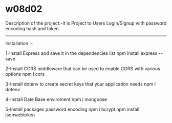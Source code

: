 # w08d02

Description of the project:-It is Project to Users Login/Signup with password encoding hash and token.
___________________________________________________________
Installation :- 

1-Install Express and save it in the dependencies list
   npm install express --save

2-Install CORS middleware that can be used to enable CORS with various options
   npm i cors
   
3-Install dotenv to create secret keys that your application needs
  npm i dotenv
 
 4-Install Date Base enviroment
   npm i mongoose
 
 5-Install packages password encoding
  npm i bcrypt
  npm install jsonwebtoken
  
  
